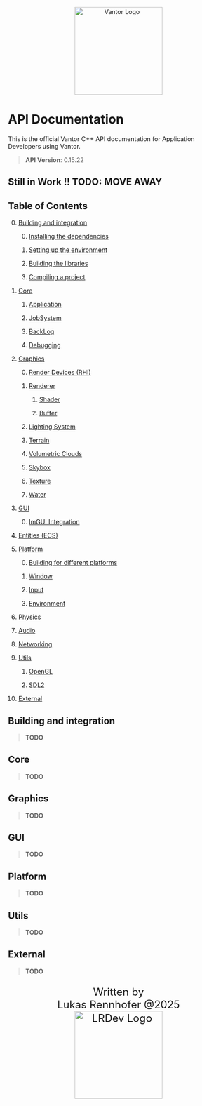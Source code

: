 <p align="center">
  <a href="https://vantor.net">
    <img src="https://raw.githubusercontent.com/LukasRennhofer/Vantor/refs/heads/main/config/assets/VantorLogo_main_wbg.png" width="200" alt="Vantor Logo">
  </a>
</p>

# API Documentation

This is the official Vantor C++ API documentation for Application Developers using Vantor.

> **API Version**: 0.15.22

## Still in Work !! TODO: MOVE AWAY

## Table of Contents

0. [Building and integration](#building-and-integration)

    0. [Installing the dependencies](#TODO)

    1. [Setting up the environment](#TODO)

    2. [Building the libraries](#TODO)

    3. [Compiling a project](#TODO)

1. [Core](#core)

    1. [Application](#TODO)

    2. [JobSystem](#TODO)

    3. [BackLog](#TODO)

    4. [Debugging](#TODO)

2. [Graphics](#graphics)

    0. [Render Devices (RHI)](#TODO)

    1. [Renderer](#TODO)

        1. [Shader](#TODO)

        2. [Buffer](#TODO)
    
    2. [Lighting System](#TODO)

    3. [Terrain](#TODO)

    4. [Volumetric Clouds](#TODO)

    5. [Skybox](#TODO)

    6. [Texture](#TODO)

    7. [Water](#TODO)

3. [GUI](#gui)

    0. [ImGUI Integration](#TODO)

4. [Entities (ECS)](#TODO)

5. [Platform](#Platform)
   
    0. [Building for different platforms](#TODO)

    1. [Window](#TODO)

    2. [Input](#TODO)
    
    3. [Environment](#TODO)


6. [Physics](#TODO)

7. [Audio](#TODO)

8. [Networking](#TODO)

9. [Utils](#utils)
   
   1. [OpenGL](#TODO)

   2. [SDL2](#TODO)

10. [External](#external)



## Building and integration
> **TODO**
## Core
> **TODO**
## Graphics
> **TODO**
## GUI
> **TODO**
## Platform
> **TODO**
## Utils
> **TODO**
## External
> **TODO**

<p style="font-size: 24px;" align="center">
  Written by
  <br>
  Lukas Rennhofer @2025
  <br>
  <a href="https://vantor.net">
    <img src="https://raw.githubusercontent.com/LukasRennhofer/Vantor/refs/heads/main/config/assets/LRDevLogoBig.png" width="200" alt="LRDev Logo">
  </a>
</p>